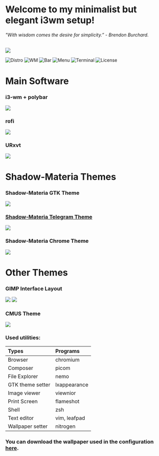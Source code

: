 # Welcome to my minimalist but elegant i3wm setup!
###### "With wisdom comes the desire for simplicity.” - Brendon Burchard.
<img src="readmepictures/welcome.png">

![Distro](https://img.shields.io/badge/Distro-Arch%20Linux-blue) ![WM](https://img.shields.io/badge/WM-i3--gaps-orange) ![Bar](https://img.shields.io/badge/Bar-Polybar-yellowgreen) ![Menu](https://img.shields.io/badge/Menu-rofi-brightgreen) ![Terminal](https://img.shields.io/badge/Terminal-URxvt-red) ![License](https://img.shields.io/badge/Licence-GPL%20v3.0-green)

# Main Software

### i3-wm + polybar
<img src="readmepictures/i3polybar.png">

### rofi
<img src="readmepictures/rofi.png">

### URxvt
<img src="readmepictures/urxvt.png">


# Shadow-Materia Themes

### Shadow-Materia GTK Theme
<img src="readmepictures/shadowmateria.png">

### [Shadow-Materia Telegram Theme](https://t.me/addtheme/shadowmateria)
<img src="readmepictures/telegramshadowmateria.png">

### Shadow-Materia Chrome Theme
<img src="readmepictures/chromiumshadowmateria.png">


# Other Themes

### GIMP Interface Layout
<img src="readmepictures/gimpsplash.png">
<img src="readmepictures/gimp.png">

### CMUS Theme
<img src="readmepictures/cmus.png">


### Used utilities:
| Types            | Programs      |
| :--------------- | :------------ |   
| Browser          | chromium      |
| Composer	   | picom         |
| File Explorer    | nemo          |                                            
| GTK theme setter | lxappearance  |
| Image viewer     | viewnior      |                                                                                         
| Print Screen     | flameshot     |                                            
| Shell            | zsh           |                                                                           
| Text editor      | vim, leafpad  |                                                                             
| Wallpaper setter | nitrogen      |


### You can download the wallpaper used in the configuration [here](https://github.com/jeffinshadow/i3-dotfiles/tree/master/Wallpapers).
